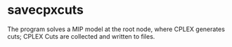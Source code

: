 # savecpxcuts
The program solves a MIP model at the root node, where CPLEX generates cuts; CPLEX Cuts are collected and written to files.
